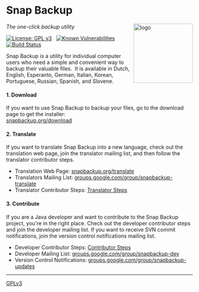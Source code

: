 # Snap Backup
<img src=https://raw.githubusercontent.com/snap-backup/snapbackup/master/src/resources/graphics/application/snap-backup-icon.png
   align=right width=160 alt=logo>
*The one-click backup utility*

[![License: GPL v3](https://img.shields.io/badge/License-GPL%20v3-blue.svg)](https://github.com/snap-backup/snapbackup/blob/master/LICENSE.txt)
&nbsp;
[![Known Vulnerabilities](https://snyk.io/test/github/snap-backup/snapbackup/badge.svg)](https://snyk.io/test/github/snap-backup/snapbackup)
&nbsp;
[![Build Status](https://travis-ci.org/snap-backup/snapbackup.svg)](https://travis-ci.org/snap-backup/snapbackup)

Snap Backup is a utility for individual computer users who need a simple and convenient way to
backup their valuable files.&nbsp; It is available in Dutch, English, Esperanto, German, Italian,
Korean, Portuguese, Russian, Spanish, and Slovene.

#### 1. Download
If you want to use Snap Backup to backup your files, go to the download page to get the installer:<br>
[snapbackup.org/download](https://snapbackup.org/download)

#### 2. Translate
If you want to translate Snap Backup into a new language, check out the translation web page, join the translator mailing list, and then follow the translator contributor steps.

   * Translation Web Page: [snapbackup.org/translate](https://snapbackup.org/translate)
   * Translators Mailing List: [groups.google.com/group/snapbackup-translate](https://groups.google.com/group/snapbackup-translate)
   * Translator Contributor Steps: [Translator Steps](https://github.com/snap-backup/snapbackup/wiki/Translator-Steps)

#### 3. Contribute
If you are a Java developer and want to contribute to the Snap Backup project, you're in the right place. Check out the developer contributor steps and join the developer mailing list. If you want to receive SVN commit notifications, join the version control notifications mailing list.

   * Developer Contributor Steps: [Contributor Steps](https://github.com/snap-backup/snapbackup/wiki/Contributor-Steps)
   * Developer Mailing List: [groups.google.com/group/snapbackup-dev](https://groups.google.com/group/snapbackup-dev)
   * Version Control Notifications: [groups.google.com/group/snapbackup-updates](https://groups.google.com/group/snapbackup-updates)

---
[GPLv3](LICENSE.txt)
